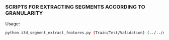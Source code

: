 ### SCRIPTS FOR EXTRACTING SEGMENTS ACCORDING TO GRANULARITY

Usage:

```bash
python i3d_segment_extract_features.py (Train/Test/Validation) (../../data/split_video_list) (Path to frames) (Path to pre-trained model) (Granularity)
```
